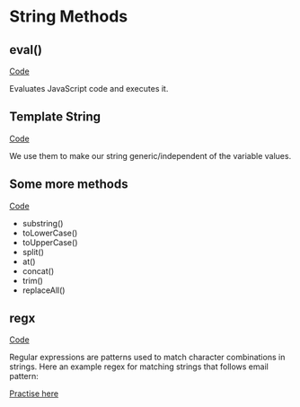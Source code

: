 # String Methods

## eval()
[Code](./eval.js)

Evaluates JavaScript code and executes it.

## Template String
[Code](./templateString.js)

We use them to make our string generic/independent of the variable values.

## Some more methods
[Code](./commonMethods.js)

- substring()
- toLowerCase()
- toUpperCase()
- split()
- at()
- concat()
- trim()
- replaceAll()

## regx
[Code](regx.js)

Regular expressions are patterns used to match character combinations in strings.
Here an example regex for matching strings that follows email pattern:

[Practise here](https://regexr.com/)


